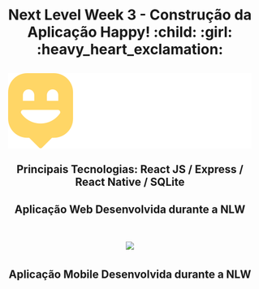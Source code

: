 <h1 align="center">Next Level Week 3 - Construção da Aplicação Happy! :child: :girl: :heavy_heart_exclamation:</h1>

<h2 align="center"><img align="center" src="https://github.com/AlexPauloVieira/NextLevelWeek3/blob/main/front-web/src/images/logo.svg"><h2>

 <h2 align="center">Principais Tecnologias: React JS / Express / React Native / SQLite </h2>

 <h2 align="center">Aplicação Web Desenvolvida durante a NLW </h2>

<h1 align="center" ><img width="700" src="https://github.com/AlexPauloVieira/NextLevelWeek3/blob/main/happy.gif" /></h1>

 <h2 align="center">Aplicação Mobile Desenvolvida durante a NLW</h2>



